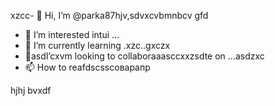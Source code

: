 xzcc- 👋 Hi, I’m @parka87hjv,sdvxcvbmnbcv gfd
- 👀 I’m interested intui ...
- 🌱 I’m currently learning .xzc..gxczx
- 💞️asdI’cxvm looking to collaboraaasccxxzsdte on ...asdzxc
- 📫 How to reafdscsscоварапр
<!---asdxsavxc
parka87/parka87 is a ✨ speciasal ✨ repository because n,mits `README.md` (this file) appears on your GitHub profile.
You can click thedas Preview link to take a look at your changes.
--->
hjhj
bvxdf
